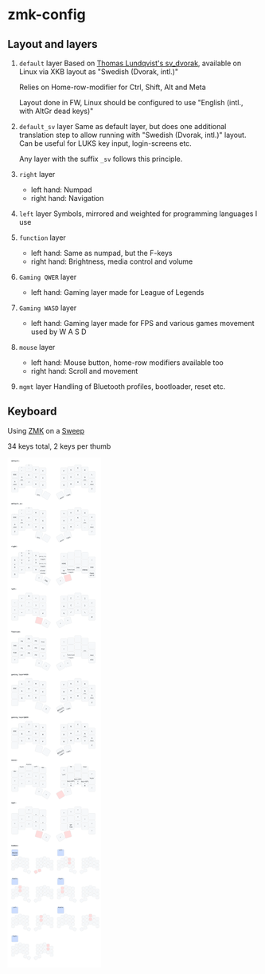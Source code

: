 # zmk-config

## Layout and layers

1. `default` layer
    Based on [Thomas Lundqvist's sv_dvorak](https://tlundqvist.org/sv_dvorak/),
    available on Linux via XKB layout as "Swedish (Dvorak, intl.)"
  
    Relies on Home-row-modifier for Ctrl, Shift, Alt and Meta
  
    Layout done in FW, Linux should be configured to use "English (intl., with AltGr dead keys)"
  
2. `default_sv` layer
    Same as default layer, but does one additional translation step to allow running with "Swedish (Dvorak, intl.)" layout. Can be useful for LUKS key input, login-screens etc. 

    Any layer with the suffix `_sv` follows this principle.

3. `right` layer
    * left hand: Numpad 
    * right hand: Navigation

4. `left` layer
    Symbols, mirrored and weighted for programming languages I use

5. `function` layer
    * left hand: Same as numpad, but the F-keys
    * right hand: Brightness, media control and volume

6. `Gaming QWER` layer
    * left hand: Gaming layer made for League of Legends
      
7. `Gaming WASD` layer
    * left hand: Gaming layer made for FPS and various games movement used by W A S D
      
8. `mouse` layer
    * left hand: Mouse button, home-row modifiers available too
    * right hand: Scroll and movement
  
9. `mgmt` layer
    Handling of Bluetooth profiles, bootloader, reset etc. 

## Keyboard

Using [ZMK](https://zmk.dev) on a [Sweep](https://github.com/davidphilipbarr/Sweep)

34 keys total, 2 keys per thumb

![Keymap Representation](./keymap-drawer/cradio.svg?raw=true "Keymap Representation")
